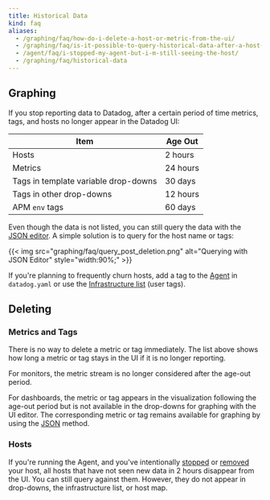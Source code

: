 ```yaml
---
title: Historical Data
kind: faq
aliases:
  - /graphing/faq/how-do-i-delete-a-host-or-metric-from-the-ui/
  - /graphing/faq/is-it-possible-to-query-historical-data-after-a-host-has-been-destroyed/
  - /agent/faq/i-stopped-my-agent-but-i-m-still-seeing-the-host/
  - /graphing/faq/historical-data
---
```


## Graphing

If you stop reporting data to Datadog, after a certain period of time metrics, tags, and hosts no longer appear in the Datadog UI:

| Item                                 | Age Out  |
|--------------------------------------|----------|
| Hosts                                | 2 hours  |
| Metrics                              | 24 hours |
| Tags in template variable drop-downs | 30 days  |
| Tags in other drop-downs             | 12 hours |
| APM `env` tags                       | 60 days  |

Even though the data is not listed, you can still query the data with the [JSON editor][1]. A simple solution is to query for the host name or tags:

{{< img src="graphing/faq/query_post_deletion.png" alt="Querying with JSON Editor" style="width:90%;"  >}}

If you're planning to frequently churn hosts, add a tag to the [Agent][2] in `datadog.yaml` or use the [Infrastructure list][3] (user tags).

## Deleting

### Metrics and Tags

There is no way to delete a metric or tag immediately. The list above shows how long a metric or tag stays in the UI if it is no longer reporting.

For monitors, the metric stream is no longer considered after the age-out period.

For dashboards, the metric or tag appears in the visualization following the age-out period but is not available in the drop-downs for graphing with the UI editor. The corresponding metric or tag remains available for graphing by using the [JSON][1] method.

### Hosts

If you're running the Agent, and you've intentionally [stopped][4] or [removed][5] your host, all hosts that have not seen new data in 2 hours disappear from the UI. You can still query against them. However, they do not appear in drop-downs, the infrastructure list, or host map.

[1]: /graphing/graphing_json
[2]: /agent
[3]: /graphing/infrastructure
[4]: /agent/guide/agent-commands/#start-stop-restart-the-agent
[5]: /agent/faq/how-do-i-uninstall-the-agent

